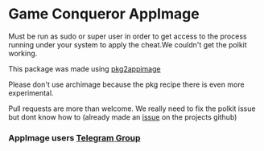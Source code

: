 # Game Conqueror AppImage

Must be run as sudo or super user in order to get access to the process running under your system to apply the cheat.We couldn't get the polkit working.

This package was made using [pkg2appimage](https://github.com/AppImageCommunity/pkg2appimage)

Please don't use archimage because the pkg recipe there is even more experimental.

Pull requests are more than welcome. We really need to fix the polkit issue but dont know how to (already made an [issue](https://github.com/scanmem/scanmem/issues/445) on the projects github)

### AppImage users [Telegram Group](https://t.me/appimagelucasmz)
